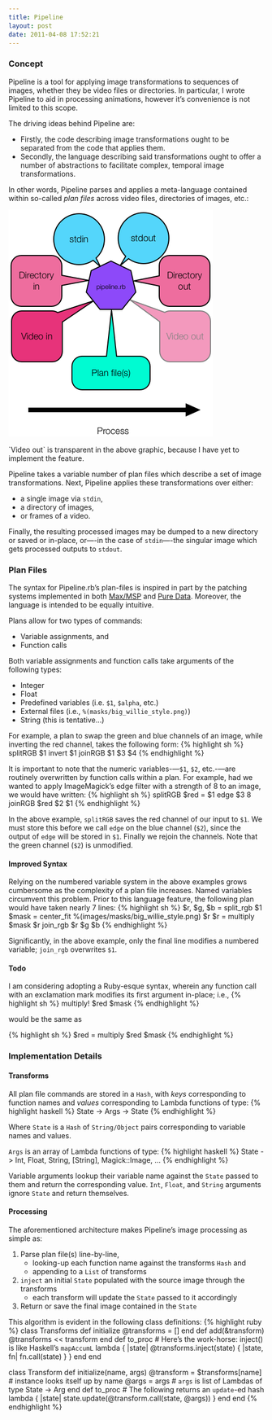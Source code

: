 ```yaml
---
title: Pipeline
layout: post
date: 2011-04-08 17:52:21
---
```

### Concept
Pipeline is a tool for applying image transformations to sequences of images, whether they be video files or directories. In particular, I wrote Pipeline to aid in processing animations, however it’s convenience is not limited to this scope.

The driving ideas behind Pipeline are:
* Firstly, the code describing image transformations ought to be separated from the code that applies them.
* Secondly, the language describing said transformations ought to offer a number of abstractions to facilitate complex, temporal image transformations.

In other words, Pipeline parses and applies a meta-language contained within so-called *plan files* across video files, directories of images, etc.:

<div class="caption">
<img src="/i/pipeline_flowchart.png" alt="Pipeline.rb process flow" />
<p>`Video out` is transparent in the above graphic, because I have yet to implement the feature.</p>
</div>

Pipeline takes a variable number of plan files which describe a set of image transformations. Next, Pipeline applies these transformations over either:
* a single image via `stdin`,
* a directory of images,
* or frames of a video.

Finally, the resulting processed images may be dumped to a new directory or saved or in-place, or—-in the case of `stdin`—-the singular image which gets processed outputs to `stdout`.

### Plan Files
The syntax for Pipeline.rb’s plan-files is inspired in part by the patching systems implemented in both [Max/MSP](http://cycling74.com/) and [Pure Data](http://puredata.info/). Moreover, the language is intended to be equally intuitive.

Plans allow for two types of commands:
* Variable assignments, and
* Function calls

Both variable assignments and function calls take arguments of the following types:
* Integer
* Float
* Predefined variables (i.e. `$1`, `$alpha`, etc.)
* External files (i.e., `%(masks/big_willie_style.png)`)
* String (this is tentative...)

For example, a plan to swap the green and blue channels of an image, while inverting the red channel, takes the following form:
{% highlight sh %}
splitRGB $1
invert $1
joinRGB $1 $3 $4
{% endhighlight %}

It is important to note that the numeric variables-—`$1`, `$2`, etc.-—are routinely overwritten by function calls within a plan. For example, had we wanted to apply ImageMagick’s edge filter with a strength of 8 to an image, we would have written:
{% highlight sh %}
splitRGB
$red = $1
edge $3 8
joinRGB $red $2 $1
{% endhighlight %}

In the above example, `splitRGB` saves the red channel of our input to `$1`. We must store this before we call `edge` on the blue channel (`$2`), since the output of `edge` will be stored in `$1`. Finally we rejoin the channels. Note that the green channel (`$2`) is unmodified.

#### Improved Syntax
Relying on the numbered variable system in the above examples grows cumbersome as the complexity of a plan file increases. Named variables circumvent this problem. Prior to this language feature, the following plan would have taken nearly 7 lines:
{% highlight sh %}
$r, $g, $b = split_rgb $1
$mask = center_fit %(images/masks/big_willie_style.png) $r
$r = multiply $mask $r
join_rgb $r $g $b
{% endhighlight %}

Significantly, in the above example, only the final line modifies a numbered variable; `join_rgb` overwrites `$1`.

#### Todo
I am considering adopting a Ruby-esque syntax, wherein any function call with an exclamation mark modifies its first argument in-place; i.e.,
{% highlight sh %}
multiply! $red $mask
{% endhighlight %}

would be the same as

{% highlight sh %}
$red = multiply $red $mask
{% endhighlight %}

### Implementation Details
#### Transforms
All plan file commands are stored in a `Hash`, with *keys* corresponding to function names and *values* corresponding to Lambda functions of type:
{% highlight haskell %}
State -> Args -> State
{% endhighlight %}

Where `State` is a `Hash` of `String/Object` pairs corresponding to variable names and values.

`Args` is an array of Lambda functions of type:
{% highlight haskell %}
State -> Int, Float, String, [String], Magick::Image, ...
{% endhighlight %}

Variable arguments lookup their variable name against the `State` passed to them and return the corresponding value. `Int`, `Float`, and `String` arguments ignore `State` and return themselves.

#### Processing
The aforementioned architecture makes Pipeline’s image processing as simple as:
1. Parse plan file(s) line-by-line,
	* looking-up each function name against the transforms `Hash` and
	* appending to a `List` of transforms
2. `inject` an ini­tial `State` pop­u­lated with the source image through the trans­forms
	* each transform will update the `State` passed to it accordingly
3. Return or save the final image contained in the `State`

This algorithm is evident in the following class definitions:
{% highlight ruby %}
class Transforms
  def initialize
    @transforms = []
  end
  def add(&transform)
    @transforms << transform
  end
  def to_proc
    # Here’s the work-horse: inject() is like Haskell’s `mapAccumL`
    lambda { |state| @transforms.inject(state) { |state, fn| fn.call(state) } }
  end
end

class Transform
  def initialize(name, args)
    @transform = $transforms[name] # instance looks itself up by name
    @args = args # `args` is list of Lambdas of type State -> Arg
  end
  def to_proc
    # The following returns an `update`-ed hash
    lambda { |state| state.update(@transform.call(state, @args)) }
  end
end
{% endhighlight %}
